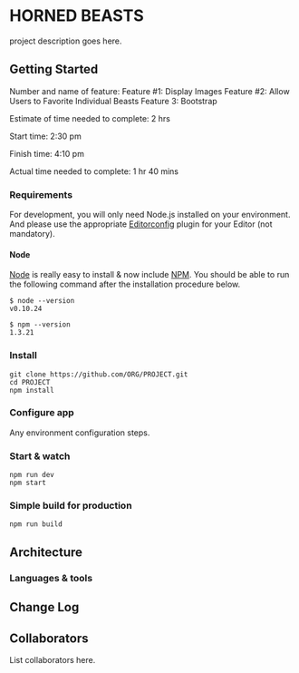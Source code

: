 # HORNED BEASTS

project description goes here.

## Getting Started

Number and name of feature:
Feature #1: Display Images
Feature #2: Allow Users to Favorite Individual Beasts
Feature 3: Bootstrap

Estimate of time needed to complete: 2 hrs

Start time: 2:30 pm

Finish time: 4:10 pm

Actual time needed to complete: 1 hr 40 mins

### Requirements

For development, you will only need Node.js installed on your environment.
And please use the appropriate [Editorconfig](http://editorconfig.org/) plugin for your Editor (not mandatory).

#### Node

[Node](http://nodejs.org/) is really easy to install & now include [NPM](https://npmjs.org/).
You should be able to run the following command after the installation procedure
below.

    $ node --version
    v0.10.24

    $ npm --version
    1.3.21

### Install

    git clone https://github.com/ORG/PROJECT.git
    cd PROJECT
    npm install

### Configure app

Any environment configuration steps.

### Start & watch

    npm run dev
    npm start

### Simple build for production

    npm run build

## Architecture

### Languages & tools

## Change Log

## Collaborators

List collaborators here.
